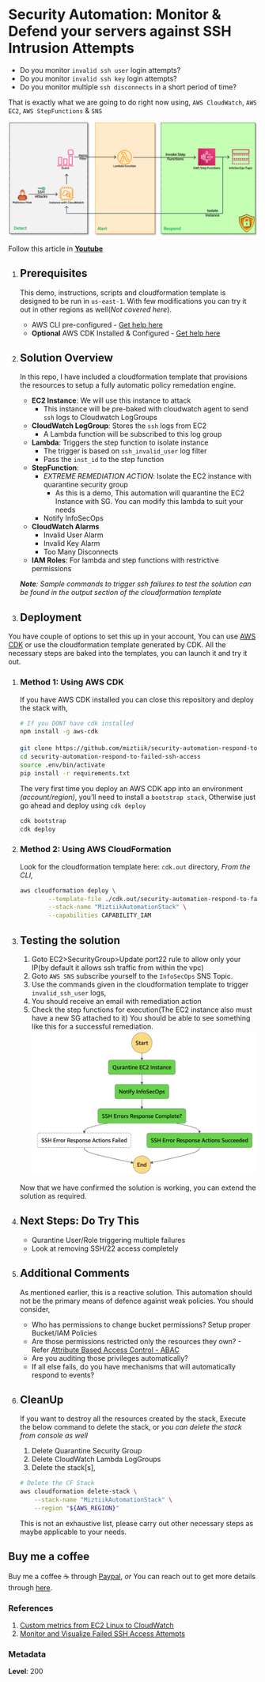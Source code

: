 
# Security Automation: Monitor & Defend your servers against SSH Intrusion Attempts

- Do you monitor `invalid ssh user` login attempts?
- Do you monitor `invalid ssh key` login attempts?
- Do you monitor multiple `ssh disconnects` in a short period of time?

That is exactly what we are going to do right now using, `AWS CloudWatch`, `AWS EC2`, `AWS StepFunctions` & `SNS`

  ![Miztiik AWS Security Automation: Remediate Unintended S3 Object ACLs](images/security_automation_respond_to_failed_ssh_access_architecture.png)

  Follow this article in **[Youtube](https://www.youtube.com/c/ValaxyTechnologies)**


1. ## Prerequisites

    This demo, instructions, scripts and cloudformation template is designed to be run in `us-east-1`. With few modifications you can try it out in other regions as well(_Not covered here_).

    - AWS CLI pre-configured - [Get help here](https://youtu.be/TPyyfmQte0U)
    - **Optional** AWS CDK Installed & Configured - [Get help here](https://www.youtube.com/watch?v=MKwxpszw0Rc)

1. ## Solution Overview

    In this repo, I have included a cloudformation template that provisions the resources to setup a fully automatic policy remedation engine.

    - **EC2 Instance**: We will use this instance to attack
        - This instance will be pre-baked with cloudwatch agent to send `ssh` logs to Cloudwatch LogGroups
    - **CloudWatch LogGroup**: Stores the `ssh` logs from EC2
        - A Lambda function will be subscribed to this log group
    - **Lambda**: Triggers the step function to isolate instance
        - The trigger is based on `ssh_invalid_user` log filter
        - Pass the `inst_id` to the step function
    - **StepFunction**:
        - *EXTREME REMEDIATION ACTION*: Isolate the EC2 instance with quarantine security group
            - As this is a demo, This automation will quarantine the EC2 Instance with SG. You can modify this lambda to suit your needs
        - Notify InfoSecOps
    - **CloudWatch Alarms**
        - Invalid User Alarm
        - Invalid Key Alarm
        - Too Many Disconnects
    - **IAM Roles**: For lambda and step functions with restrictive permissions

    _**Note**: Sample commands to trigger ssh failures to test the solution can be found in the output section of the cloudformation template_

1. ## Deployment

  You have couple of options to set this up in your account, You can use [AWS CDK](https://www.youtube.com/watch?v=MKwxpszw0Rc) or use the cloudformation template generated by CDK. All the necessary steps are baked into the templates, you can launch it and try it out.

  1. ### Method 1: Using AWS CDK

      If you have AWS CDK installed you can close this repository and deploy the stack with,

        ```sh
        # If you DONT have cdk installed
        npm install -g aws-cdk

        git clone https://github.com/miztiik/security-automation-respond-to-failed-ssh-access.git
        cd security-automation-respond-to-failed-ssh-access
        source .env/bin/activate
        pip install -r requirements.txt
        ```

      The very first time you deploy an AWS CDK app into an environment _(account/region)_, you’ll need to install a `bootstrap stack`, Otherwise just go ahead and deploy using `cdk deploy`

        ```sh
        cdk bootstrap
        cdk deploy
        ```

  1. ### Method 2: Using AWS CloudFormation

      Look for the cloudformation template here: `cdk.out` directory, _From the CLI,_

        ```sh
        aws cloudformation deploy \
                --template-file ./cdk.out/security-automation-respond-to-failed-ssh-access.template.json \
                --stack-name "MiztiikAutomationStack" \
                --capabilities CAPABILITY_IAM
        ```

1. ## Testing the solution

    1. Goto EC2>SecurityGroup>Update port22 rule to allow only your IP(by default it allows ssh traffic from within the vpc)
    1. Goto `AWS SNS` subscribe yourself to the `InfoSecOps` SNS Topic.
    1. Use the commands given in the cloudformation template to trigger `invalid_ssh_user` logs,
    1. You should receive an email with remediation action
    1. Check the step functions for execution(The EC2 instance also must have a new SG attached to it)
        You should be able to see something like this for a successful remediation.
    ![miztiik_security_automation_remediate_weak_s3_policy](images/security_automation_respond_to_failed_ssh_access_success.png)

    Now that we have confirmed the solution is working, you can extend the solution as required.

1. ## Next Steps: Do Try This

    - Qurantine User/Role triggering multiple failures
    - Look at removing SSH/22 access completely

1. ## Additional Comments

    As mentioned earlier, this is a reactive solution. This automation should not be the primary means of defence against weak policies. You should consider,

    - Who has permissions to change bucket permissions? Setup proper Bucket/IAM Policies
    - Are those permissions restricted only the resources they own? - Refer [Attribute Based Access Control - ABAC](https://github.com/miztiik/attribute-based-access-control-ec2)
    - Are you auditing those privileges automatically?
    - If all else fails, do you have mechanisms that will automatically respond to events?

1. ## CleanUp

    If you want to destroy all the resources created by the stack, Execute the below command to delete the stack, or _you can delete the stack from console as well_

    1. Delete Quarantine Security Group
    1. Delete CloudWatch Lambda LogGroups
    1. Delete the stack[s],

    ```bash
    # Delete the CF Stack
    aws cloudformation delete-stack \
        --stack-name "MiztiikAutomationStack" \
        --region "${AWS_REGION}"
    ```

    This is not an exhaustive list, please carry out other necessary steps as maybe applicable to your needs.

## Buy me a coffee

Buy me a coffee ☕ through [Paypal](https://paypal.me/valaxy), _or_ You can reach out to get more details through [here](https://youtube.com/c/valaxytechnologies/about).

### References

1. [Custom metrics from EC2 Linux to CloudWatch](https://aws.amazon.com/premiumsupport/knowledge-center/cloudwatch-custom-metrics/)
1. [Monitor and Visualize Failed SSH Access Attempts](https://aws.amazon.com/blogs/security/how-to-monitor-and-visualize-failed-ssh-access-attempts-to-amazon-ec2-linux-instances/)

### Metadata

**Level**: 200
